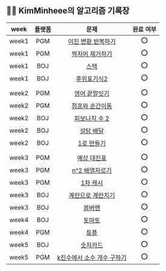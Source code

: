 ## 🤸🏻 KimMinheee의 알고리즘 기록장

| week  | 플랫폼 |                                      문제                                       | 완료 여부 |
|:-----:|:---:|:-----------------------------------------------------------------------------:|:-----:|
| week1 | PGM | [이진 변환 반복하기](https://school.programmers.co.kr/learn/courses/30/lessons/70129) |  ⭕️   |
| week1 | PGM |  [짝지어 제거하기](https://school.programmers.co.kr/learn/courses/30/lessons/12973)  |  ⭕️   |
| week1 | BOJ |                  [스택](https://www.acmicpc.net/problem/10828)                  |  ⭕️   |
| week1 | BOJ |                [후위표기식2](https://www.acmicpc.net/problem/1935)                 |  ⭕️   |
|       |     |                                                                               | |
| week2 | PGM |  [영어 끝말잇기](https://school.programmers.co.kr/learn/courses/30/lessons/12981)   |  ⭕️   |
| week2 | PGM |  [점프와 순간이동](https://school.programmers.co.kr/learn/courses/30/lessons/12980)  |  ⭕️   |
| week2 | BOJ |               [피보나치 수 2](https://www.acmicpc.net/problem/2748)                |  ⭕️  |
| week2 | BOJ |                 [설탕 배달](https://www.acmicpc.net/problem/2839)                 |  ⭕️   |
| week2 | BOJ |                [1로 만들기](https://www.acmicpc.net/problem/1463)                 |  ⭕️   |
|       |     |                                                                               | |
| week3 | PGM |   [예상 대진표](https://school.programmers.co.kr/learn/courses/30/lessons/12985)   |  ⭕️   |
| week3 | PGM | [n^2 배열자르기](https://school.programmers.co.kr/learn/courses/30/lessons/87390)  |  ⭕️   |
| week3 | PGM |   [1차 캐시](https://school.programmers.co.kr/learn/courses/30/lessons/17680)    |  ⭕️   |
| week3 | BOJ |              [계란으로 계란치기](https://www.acmicpc.net/problem/16987)               |  ⭕️   |
| week3 | BOJ |                 [봄버맨](https://www.acmicpc.net/problem/16918)                  |  ⭕️   |
| week4 | BOJ |                  [토마토](https://www.acmicpc.net/problem/7576)                  |  ⭕️   |
| week4 | PGM |                  [튜플](https://school.programmers.co.kr/learn/courses/30/lessons/64065)                  |  ⭕️   |
| week5 | BOJ |                  [숫자카드](https://www.acmicpc.net/problem/10815)                  |  ⭕️   |
| week5 | PGM |                  [k진수에서 소수 개수 구하기](https://school.programmers.co.kr/learn/courses/30/lessons/92335)                  |  ⭕️   |
